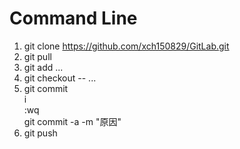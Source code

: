 # Command Line

1. git clone https://github.com/xch150829/GitLab.git
2. git pull
3. git add <file>...
4. git checkout -- <file>...
5. git commit </br>
    i </br>
    :wq </br>
   git commit -a -m "原因"
6. git push